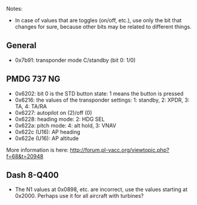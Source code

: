
 Notes:

 * In case of values that are toggles (on/off, etc.), use only the bit that changes for sure, because other bits may be related to different things.    

## General

 * 0x7b91: transponder mode C/standby (bit 0: 1/0)

## PMDG 737 NG

 * 0x6202: bit 0 is the STD button state: 1 means the button is pressed
 * 0x6216: the values of the transponder settings: 1: standby, 2: XPDR, 3: TA, 4: TA/RA
 * 0x6227: autopilot on (2)/off (0)
 * 0x6228: heading mode: 2: HDG SEL
 * 0x622a: pitch mode: 4: alt hold, 3: VNAV
 * 0x622c (U16): AP heading
 * 0x622e (U16): AP altitude

More information is here: http://forum.pl-vacc.org/viewtopic.php?f=68&t=20948

## Dash 8-Q400
 
 * The N1 values at 0x0898, etc. are incorrect, use the values starting at 0x2000. Perhaps use it for all aircraft with turbines?